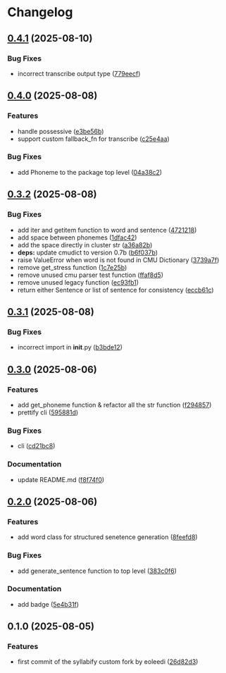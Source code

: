 # Changelog

## [0.4.1](https://github.com/eoleedi/syllabify/compare/v0.4.0...v0.4.1) (2025-08-10)


### Bug Fixes

* incorrect transcribe output type ([779eecf](https://github.com/eoleedi/syllabify/commit/779eecf611fec2a058efdb1876fd08eeb5bb85b6))

## [0.4.0](https://github.com/eoleedi/syllabify/compare/v0.3.2...v0.4.0) (2025-08-08)


### Features

* handle possessive ([e3be56b](https://github.com/eoleedi/syllabify/commit/e3be56b33d34ce2a918eb6663bb8c5b4eac4bdce))
* support custom fallback_fn for transcribe ([c25e4aa](https://github.com/eoleedi/syllabify/commit/c25e4aa3606e8d3915e1783bf243c77b0df4aa6d))


### Bug Fixes

* add Phoneme to the package top level ([04a38c2](https://github.com/eoleedi/syllabify/commit/04a38c2873fbb43f0a1bdba0cab966eff9da13df))

## [0.3.2](https://github.com/eoleedi/syllabify/compare/v0.3.1...v0.3.2) (2025-08-08)


### Bug Fixes

* add iter and getitem function to word and sentence ([4721218](https://github.com/eoleedi/syllabify/commit/4721218c68f361287c6cc0bc3dc2580f22d7b1b9))
* add space between phonemes ([1dfac42](https://github.com/eoleedi/syllabify/commit/1dfac42dee753b3d4e4deefba4da7514fbd13f4a))
* add the space directly in cluster str ([a36a82b](https://github.com/eoleedi/syllabify/commit/a36a82b078e4894b0d0f1541388f7cdd54742e97))
* **deps:** update cmudict to version 0.7b ([b6f037b](https://github.com/eoleedi/syllabify/commit/b6f037bc08624467997334d580a64f1e2a32c073))
* raise ValueError when word is not found in CMU Dictionary ([3739a7f](https://github.com/eoleedi/syllabify/commit/3739a7f06017379e08d4a0c1a9202460648feb4c))
* remove get_stress function ([1c7e25b](https://github.com/eoleedi/syllabify/commit/1c7e25b5800d6e059a442022a634f78263d90aef))
* remove unused cmu parser test function ([ffaf8d5](https://github.com/eoleedi/syllabify/commit/ffaf8d58c6da77310ecc618c41554d83f09b475c))
* remove unused legacy function ([ec93fb1](https://github.com/eoleedi/syllabify/commit/ec93fb1b4535ebfe3d5ec39557721cf5034c3553))
* return  either Sentence or list of sentence for consistency ([eccb61c](https://github.com/eoleedi/syllabify/commit/eccb61c286ea7f49214658ad92ac6022acf448df))

## [0.3.1](https://github.com/eoleedi/syllabify/compare/v0.3.0...v0.3.1) (2025-08-08)


### Bug Fixes

* incorrect import in __init__.py ([b3bde12](https://github.com/eoleedi/syllabify/commit/b3bde12b7caf058943dc4fab3588634133878fec))

## [0.3.0](https://github.com/eoleedi/syllabify/compare/v0.2.0...v0.3.0) (2025-08-06)


### Features

* add get_phoneme function & refactor all the str function ([f294857](https://github.com/eoleedi/syllabify/commit/f294857e5f8d1196e3b382680ed4f06f5c21e24c))
* prettify cli ([595881d](https://github.com/eoleedi/syllabify/commit/595881d029b5c24c6424ec826ae6ef93384b85dd))


### Bug Fixes

* cli ([cd21bc8](https://github.com/eoleedi/syllabify/commit/cd21bc8c7b1e3a7ae8cddf86a9eb50fbdc9a2e7b))


### Documentation

* update README.md ([f8f74f0](https://github.com/eoleedi/syllabify/commit/f8f74f099f77b620b0be2be50ba4abe9211badbd))

## [0.2.0](https://github.com/eoleedi/syllabify/compare/v0.1.0...v0.2.0) (2025-08-06)


### Features

* add word class for structured senetence generation ([8feefd8](https://github.com/eoleedi/syllabify/commit/8feefd8e3bd377c3c1c919bbaf18cddee4e90633))


### Bug Fixes

* add generate_sentence function to top level ([383c0f6](https://github.com/eoleedi/syllabify/commit/383c0f675483127d42d33322fe4e8ec10e5647a9))


### Documentation

* add badge ([5e4b31f](https://github.com/eoleedi/syllabify/commit/5e4b31f400934e430f883fbc91c5732b44e2504b))

## 0.1.0 (2025-08-05)


### Features

* first commit of the syllabify custom fork by eoleedi ([26d82d3](https://github.com/eoleedi/syllabify/commit/26d82d3f0ff2aabd294db5d16fccd56472e7cedc))
